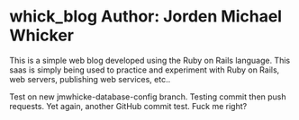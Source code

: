 whick_blog
Author: Jorden Michael Whicker
==========

This is a simple web blog developed using the Ruby on Rails language. This saas is simply being used to practice and experiment with Ruby on Rails, web servers, publishing web services, etc.. 

Test on new jmwhicke-database-config branch.
Testing commit then push requests.
Yet again, another GitHub commit test. Fuck me right?